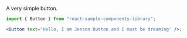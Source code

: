 A very simple button.

```jsx
import { Button } from "react-sample-components-library";

<Button text="Hello, I am Jenson Button and I must be dreaming" />;
```
